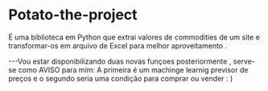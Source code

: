 # Potato-the-project
É uma biblioteca em Python que extrai valores de commodities de um site e transformar-os em arquivo de Excel para melhor aproveitamento .



---Vou estar disponibilizando duas novas funçoes  posteriormente , serve-se como AVISO para mim: A primeira é um machinge  learnig previsor de preços e o segundo seria uma condição para comprar ou vender : )

